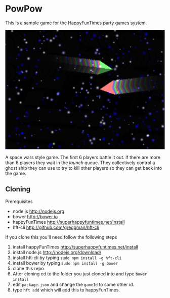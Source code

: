 PowPow
======

This is a sample game for the [HappyFunTimes party games system](http://greggman.github.io/HappyFunTimes).

<img src="screenshot.png" />

A space wars style game. The first 6 players battle it out. If there are more than 6 players they wait
in the *launch* queue. They collectively control a ghost ship they can use to try to kill other players
so they can get back into the game.

Cloning
-------

Prerequisites

*   node.js http://nodejs.org
*   bower http://bower.io
*   happyFunTimes http://superhappyfuntimes.net/install
*   hft-cli http://github.com/greggman/hft-cli

If you clone this you'll need follow the following steps

1.  install happyFunTimes http://superhappyfuntimes.net/install
2.  install node.js http://nodejs.org/download/
3.  install hft-cli by typing `sudo npm install -g hft-cli`
4.  install bower by typing `sudo npm install -g bower`
5.  clone this repo
6.  After cloning cd to the folder you just cloned into and type `bower install`
7.  edit `package.json` and change the `gameId` to some other id.
8.  type `hft add` which will add this to happyFunTimes.


